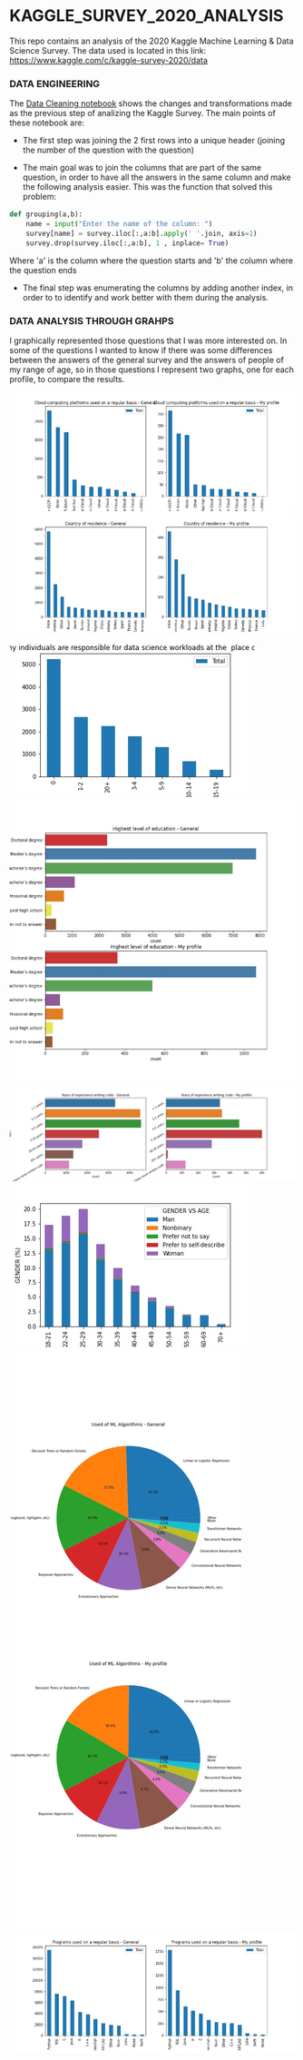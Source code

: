 # KAGGLE_SURVEY_2020_ANALYSIS
This repo contains an analysis of the 2020 Kaggle Machine Learning &amp; Data Science Survey. The data used is located in this link: https://www.kaggle.com/c/kaggle-survey-2020/data 


### DATA ENGINEERING
The [Data Cleaning notebook](https://github.com/rfisla/KAGGLE_SURVEY_2020_ANALYSIS/blob/main/DATA_CLEANING.ipynb) shows the changes and transformations made as the previous step of analizing the Kaggle Survey. The main points of these notebook are:

- The first step was joining the 2 first rows into a unique header (joining the number of the question with the question)

- The main goal was to join the columns that are part of the same question, in order to have all the answers in the same column and make the following analysis easier.
This was the function that solved this problem:

```python
def grouping(a,b):
    name = input("Enter the name of the column: ")
    survey[name] = survey.iloc[:,a:b].apply(' '.join, axis=1)
    survey.drop(survey.iloc[:,a:b], 1 , inplace= True)
```
Where 'a' is the column where the question starts and 'b' the column where the question ends

- The final step was enumerating the columns by adding another index, in order to to identify and work better with them during the analysis.

### DATA ANALYSIS THROUGH GRAHPS

I graphically represented those questions that I was more interested on. In some of the questions I wanted to know if there was some differences between the answers of the general survey and the answers of people of my range of age, so in those questions I represent two graphs, one for each profile, to compare the results.

<img src="Graphs/CCPlatformsGraph.jpg">

<img src="Graphs/CountryOfResidenceGrapg.jpg">

<img src="Graphs/DSWorkloadsGraph.jpg">

<img src="Graphs/EducationGraph.jpg">

<img src="Graphs/ExperienceProgrammingGraph.jpg">

<img src="Graphs/GendervsAgeChart.jpg">

<img src="Graphs/MLAlgorithmsGraph.jpg">

<img src="Graphs/ProgramsUsedGraph.jpg">
